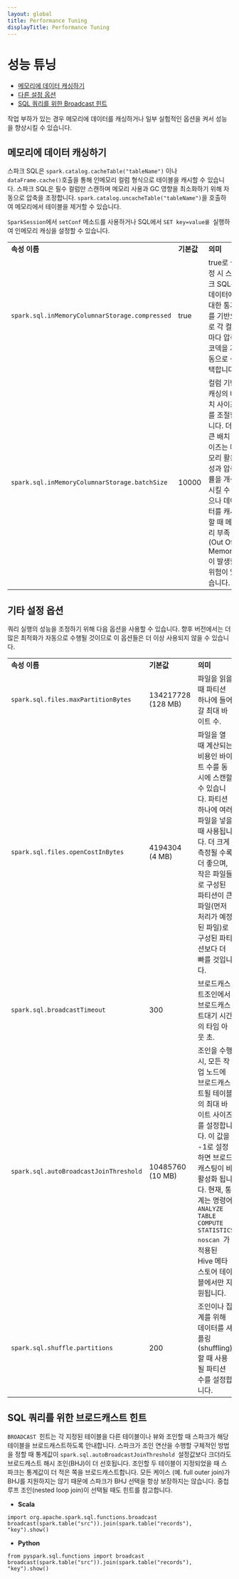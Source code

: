 ```yaml
---
layout: global
title: Performance Tuning
displayTitle: Performance Tuning
---
```

# **성능 튜닝**



*  [메모리에 데이터 캐싱하기](#heading=h.e8fg10my1tk0)
*  [다른 설정 옵션](#heading=h.sozkz6n81w0)
*   [SQL 쿼리를 위한 Broadcast 힌트](#heading=h.j9vv7j9d4oqa)

작업 부하가 있는 경우 메모리에 데이터를 캐싱하거나 일부 실험적인 옵션을 켜서 성능을 향상시킬 수 있습니다. 


## **메모리에 데이터 캐싱하기**

스파크 SQL은 `spark.catalog.cacheTable("tableName")` 이나 `dataFrame.cache()`호출을 통해 인메모리 컬럼 형식으로 테이블을 캐시할 수 있습니다. 스파크 SQL은 필수 컬럼만 스캔하며 메모리 사용과 GC 영향을 최소화하기 위해 자동으로 압축을 조정합니다. `spark.catalog.uncacheTable("tableName")`을 호출하여 메모리에서 테이블을 제거할 수 있습니다.

`SparkSession`에서 `setConf` 메소드를 사용하거나 SQL에서 `SET key=value를 `실행하여 인메모리 캐싱을 설정할 수 있습니다.


<table>
  <tr>
   <td><strong>속성 이름</strong>
   </td>
   <td><strong>기본값</strong>
   </td>
   <td><strong>의미</strong>
   </td>
  </tr>
  <tr>
   <td><code>spark.sql.inMemoryColumnarStorage.compressed</code>
   </td>
   <td>true
   </td>
   <td>true로 설정 시 스파크 SQL은 데이터에 대한 통계를 기반으로 각 컬럼마다 압축 코덱을 자동으로 선택합니다.
   </td>
  </tr>
  <tr>
   <td><code>spark.sql.inMemoryColumnarStorage.batchSize</code>
   </td>
   <td>10000
   </td>
   <td>컬럼 기반 캐싱의 배치 사이즈를 조절합니다. 더 큰 배치 사이즈는 메모리 활용성과 압축률을 개선시킬 수 있으나 데이터를 캐시할 때 메모리 부족(Out Of Memory)이 발생할 위험이 있습니다. 
   </td>
  </tr>
</table>



## **기타 설정 옵션**

쿼리 실행의 성능을 조정하기 위해 다음 옵션을 사용할 수 있습니다. 향후 버전에서는 더 많은 최적화가 자동으로 수행될 것이므로 이 옵션들은 더 이상 사용되지 않을 수 있습니다.


<table>
  <tr>
   <td><strong>속성 이름</strong>
   </td>
   <td><strong>기본값</strong>
   </td>
   <td><strong>의미</strong>
   </td>
  </tr>
  <tr>
   <td><code>spark.sql.files.maxPartitionBytes</code>
   </td>
   <td>134217728 (128 MB)
   </td>
   <td>파일을 읽을 때 파티션 하나에 들어갈 최대 바이트 수.
   </td>
  </tr>
  <tr>
   <td><code>spark.sql.files.openCostInBytes</code>
   </td>
   <td>4194304 (4 MB)
   </td>
   <td>파일을 열 때 계산되는 비용인 바이트 수를 동시에 스캔할 수 있습니다. 파티션 하나에 여러 파일을 넣을 때 사용됩니다. 더 크게 측정될 수록 더 좋으며, 작은 파일들로 구성된 파티션이 큰 파일(먼저 처리가 예정된 파일)로 구성된 파티션보다 더 빠를 것입니다. 
   </td>
  </tr>
  <tr>
   <td><code>spark.sql.broadcastTimeout</code>
   </td>
   <td>300
   </td>
   <td>브로드캐스트조인에서 브로드캐스트대기 시간의 타임 아웃 초.
   </td>
  </tr>
  <tr>
   <td><code>spark.sql.autoBroadcastJoinThreshold</code>
   </td>
   <td>10485760 (10 MB)
   </td>
   <td>조인을 수행 시, 모든 작업 노드에 브로드캐스트될 테이블의  최대 바이트 사이즈를 설정합니다. 이 값을 -1로 설정하면 브로드캐스팅이 비활성화 됩니다. 현재, 통계는 명령어 <code>ANALYZE TABLE <tableName> COMPUTE STATISTICS noscan </code>가 적용된 Hive 메타스토어 테이블에서만 지원됩니다. 
   </td>
  </tr>
  <tr>
   <td><code>spark.sql.shuffle.partitions</code>
   </td>
   <td>200
   </td>
   <td>조인이나 집계를 위해 데이터를 셔플링(shuffling)할 때 사용될 파티션 수를 설정합니다. 
   </td>
  </tr>
</table>



## **SQL 쿼리를 위한 브로드캐스트 힌트**

`BROADCAST `힌트는 각 지정된 테이블을 다른 테이블이나 뷰와 조인할 때 스파크가 해당 테이블을 브로드캐스트하도록 안내합니다. 스파크가 조인 연산을 수행할 구체적인 방법을 정할 때 통계값이 `spark.sql.autoBroadcastJoinThreshold `설정값보다 크더라도 브로드캐스트 해시 조인(BHJ)이 더 선호됩니다. 조인할 두 테이블이 지정되었을 때 스파크는 통계값이 더 적은 쪽을 브로드캐스트합니다. 모든 케이스 (예. full outer join)가 BHJ를 지원하지는 않기 때문에 스파크가 BHJ 선택을 항상 보장하지는 않습니다. 중첩 루프 조인(nested loop join)이 선택될 때도 힌트를 참고합니다.



*   **Scala**


```
import org.apache.spark.sql.functions.broadcast
broadcast(spark.table("src")).join(spark.table("records"), "key").show()

```



*   **Python**


```
from pyspark.sql.functions import broadcast
broadcast(spark.table("src")).join(spark.table("records"), "key").show()